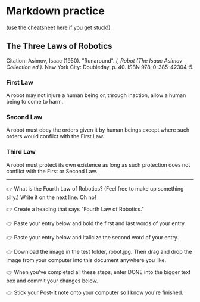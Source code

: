 # Markdown practice 

[(use the cheatsheet here if you get stuck!)](https://www.markdownguide.org/cheat-sheet/)

## The Three Laws of Robotics
Citation: Asimov, Isaac (1950). "Runaround". *I, Robot (The Isaac Asimov Collection ed.)*. New York City: Doubleday. p. 40. ISBN 978-0-385-42304-5.

### First Law
A robot may not injure a human being or, through inaction, allow a human being to come to harm.

### Second Law
A robot must obey the orders given it by human beings except where such orders would conflict with the First Law.

### Third Law
A robot must protect its own existence as long as such protection does not conflict with the First or Second Law.

___

👉 What is the Fourth Law of Robotics? (Feel free to make up something silly.) Write it on the next line.
Oh no!

👉 Create a heading that says "Fourth Law of Robotics."


👉 Paste your entry below and bold the first and last words of your entry.


👉 Paste your entry below and italicize the second word of your entry.


👉 Download the image in the test folder, robot.jpg. Then drag and drop the image from your computer into this document anywhere you like.


👉 When you've completed all these steps, enter DONE into the bigger text box and commit your changes below.

👉 Stick your Post-It note onto your computer so I know you're finished.
